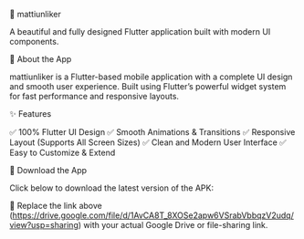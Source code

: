 🦋 mattiunliker

A beautiful and fully designed Flutter application built with modern UI components.

🚀 About the App

mattiunliker is a Flutter-based mobile application with a complete UI design and smooth user experience.
Built using Flutter’s powerful widget system for fast performance and responsive layouts.

✨ Features

✅ 100% Flutter UI Design
✅ Smooth Animations & Transitions
✅ Responsive Layout (Supports All Screen Sizes)
✅ Clean and Modern User Interface
✅ Easy to Customize & Extend

📲 Download the App

Click below to download the latest version of the APK:

🔗 Replace the link above (https://drive.google.com/file/d/1AvCA8T_8XOSe2apw6VSrabVbbqzV2udq/view?usp=sharing) with your actual Google Drive or file-sharing link.